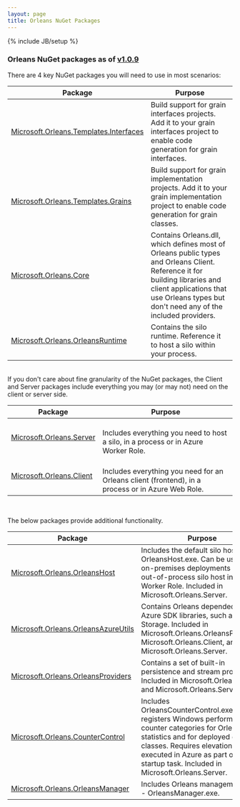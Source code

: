 ```yaml
---
layout: page
title: Orleans NuGet Packages
---
```

{% include JB/setup %}


### Orleans NuGet packages as of [v1.0.9](https://github.com/dotnet/orleans/releases/tag/v1.0.9)

There are 4 key NuGet packages you will need to use in most scenarios:

Package   | Purpose
------------- | -------------
[Microsoft.Orleans.Templates.Interfaces](http://www.nuget.org/packages/Microsoft.Orleans.Templates.Interfaces/) | Build support for grain interfaces projects. Add it to your grain interfaces project to enable code generation for grain interfaces.
[<br>Microsoft.Orleans.Templates.Grains](http://www.nuget.org/packages/Microsoft.Orleans.Templates.Grains/) | Build support for grain implementation projects. Add it to your grain implementation project to enable code generation for grain classes.
[Microsoft.Orleans.Core](http://www.nuget.org/packages/Microsoft.Orleans.Core/) | Contains Orleans.dll, which defines most of Orleans public types and Orleans Client. Reference it for building libraries and client applications that use Orleans types but don't need any of the included providers.
[Microsoft.Orleans.OrleansRuntime](http://www.nuget.org/packages/Microsoft.Orleans.OrleansRuntime/) | Contains the silo runtime. Reference it to host a silo within your process.
<br>
If you don't care about fine granularity of the NuGet packages, the Client and Server packages include everything you may (or may not) need on the client or server side.

Package   | Purpose
------------- | -------------
[Microsoft.Orleans.Server](http://www.nuget.org/packages/Microsoft.Orleans.Server/) | <br>Includes everything you need to host a silo, in a process or in Azure Worker Role.
[Microsoft.Orleans.Client](http://www.nuget.org/packages/Microsoft.Orleans.Client/) | <br>Includes everything you need for an Orleans client (frontend), in a process or in Azure Web Role.

<br>

The below packages provide additional functionality.

Package   | Purpose
------------- | -------------
[Microsoft.Orleans.OrleansHost](http://www.nuget.org/packages/Microsoft.Orleans.OrleansHost/) | Includes the default silo host - OrleansHost.exe. Can be used for on-premises deployments or as an out-of-process silo host in Azure Worker Role. Included in Microsoft.Orleans.Server.
[Microsoft.Orleans.OrleansAzureUtils](http://www.nuget.org/packages/Microsoft.Orleans.OrleansAzureUtils/) | Contains Orleans dependecies on Azure SDK libraries, such as Azure Storage. Included in Microsoft.Orleans.OrleansProviders, Microsoft.Orleans.Client, and Microsoft.Orleans.Server.
[Microsoft.Orleans.OrleansProviders](http://www.nuget.org/packages/Microsoft.Orleans.OrleansProviders/) | Contains a set of built-in persistence and stream providers. Included in Microsoft.Orleans.Client and Microsoft.Orleans.Server.
[Microsoft.Orleans.CounterControl](http://www.nuget.org/packages/Microsoft.Orleans.CounterControl/) | Includes OrleansCounterControl.exe, which registers Windows performance counter categories for Orleans statistics and for deployed grain classes. Requires elevation. Can be executed in Azure as part of a role startup task. Included in Microsoft.Orleans.Server.
[Microsoft.Orleans.OrleansManager](http://www.nuget.org/packages/Microsoft.Orleans.OrleansManager/) | Includes Orleans management tool - OrleansManager.exe.


